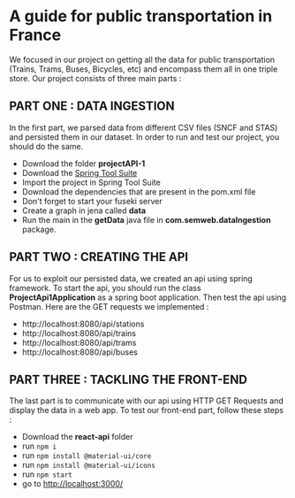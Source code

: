 # A guide for public transportation in France

We focused in our project on getting all the data for public transportation (Trains, Trams, Buses, Bicycles, etc) and encompass them all in one triple store. Our project consists of three main parts :

## PART ONE : DATA INGESTION
In the first part, we parsed data from different CSV files (SNCF and STAS) and persisted them in our dataset. In order to run and test our project, you should do the same.

* Download the folder **projectAPI-1**
* Download the [Spring Tool Suite](https://spring.io/tools)
* Import the project in Spring Tool Suite
* Download the dependencies that are present in the pom.xml file
* Don't forget to start your fuseki server
* Create a graph in jena called **data**
* Run the main in the **getData** java file in **com.semweb.dataIngestion** package.

## PART TWO : CREATING THE API
For us to exploit our persisted data, we created an api using spring framework. To start the api, you should run the class **ProjectApi1Application** as a spring boot application. Then test the api using Postman. Here are the GET requests we implemented :

* http://localhost:8080/api/stations
* http://localhost:8080/api/trains
* http://localhost:8080/api/trams
* http://localhost:8080/api/buses

## PART THREE : TACKLING THE FRONT-END
The last part is to communicate with our api using HTTP GET Requests and display the data in a web app. To test our front-end part, follow these steps :

* Download the **react-api** folder
* run `npm i`
* run `npm install @material-ui/core`
* run `npm install @material-ui/icons`
* run `npm start`
* go to <http://localhost:3000/>